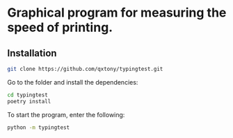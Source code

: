 # Graphical program for measuring the speed of printing.

## Installation

```bash
git clone https://github.com/qxtony/typingtest.git
```

Go to the folder and install the dependencies:

```bash
cd typingtest
poetry install
```

To start the program, enter the following:
```sh
python -m typingtest
```
